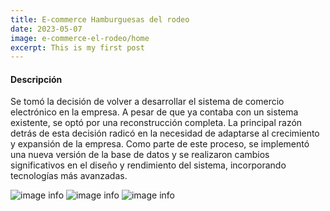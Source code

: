 ```yaml
---
title: E-commerce Hamburguesas del rodeo
date: 2023-05-07
image: e-commerce-el-rodeo/home
excerpt: This is my first post
---
```


#### Descripción

Se tomó la decisión de volver a desarrollar el sistema de comercio electrónico en la empresa. A pesar de que ya contaba con un sistema existente, se optó por una reconstrucción completa. La principal razón detrás de esta decisión radicó en la necesidad de adaptarse al crecimiento y expansión de la empresa. Como parte de este proceso, se implementó una nueva versión de la base de datos y se realizaron cambios significativos en el diseño y rendimiento del sistema, incorporando tecnologías más avanzadas.

![image info](/projects/e-commerce-el-rodeo/home.webp)
![image info](/projects/e-commerce-el-rodeo/menu.webp)
![image info](/projects/e-commerce-el-rodeo/mapa.webp)
